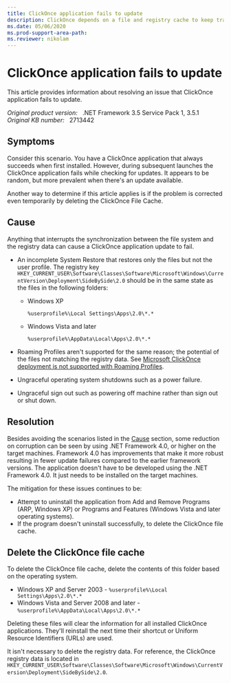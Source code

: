 ```yaml
---
title: ClickOnce application fails to update
description: ClickOnce depends on a file and registry cache to keep track of the present installed applications.
ms.date: 05/06/2020
ms.prod-support-area-path: 
ms.reviewer: nikolam
---
```

# ClickOnce application fails to update

This article provides information about resolving an issue that ClickOnce application fails to update.

_Original product version:_ &nbsp; .NET Framework 3.5 Service Pack 1, 3.5.1  
_Original KB number:_ &nbsp; 2713442

## Symptoms

Consider this scenario. You have a ClickOnce application that always succeeds when first installed. However, during subsequent launches the ClickOnce application fails while checking for updates. It appears to be random, but more prevalent when there's an update available.

Another way to determine if this article applies is if the problem is corrected even temporarily by deleting the ClickOnce File Cache.

## Cause

Anything that interrupts the synchronization between the file system and the registry data can cause a ClickOnce application update to fail.

- An incomplete System Restore that restores only the files but not the user profile. The registry key `HKEY_CURRENT_USER\Software\Classes\Software\Microsoft\Windows\CurrentVersion\Deployment\SideBySide\2.0` should be in the same state as the files in the following folders:

  - Windows XP

    `%userprofile%\Local Settings\Apps\2.0\*.*`

  - Windows Vista and later

    `%userprofile%\AppData\Local\Apps\2.0\*.*`

- Roaming Profiles aren't supported for the same reason; the potential of the files not matching the registry data. See [Microsoft ClickOnce deployment is not supported with Roaming Profiles](https://support.microsoft.com/help/2571899).
- Ungraceful operating system shutdowns such as a power failure.
- Ungraceful sign out such as powering off machine rather than sign out or shut down.

## Resolution

Besides avoiding the scenarios listed in the [Cause](#cause) section, some reduction on corruption can be seen by using .NET Framework 4.0, or higher on the target machines. Framework 4.0 has improvements that make it more robust resulting in fewer update failures compared to the earlier framework versions. The application doesn't have to be developed using the .NET Framework 4.0. It just needs to be installed on the target machines.

The mitigation for these issues continues to be:

- Attempt to uninstall the application from Add and Remove Programs (ARP, Windows XP) or Programs and Features (Windows Vista and later operating systems).
- If the program doesn't uninstall successfully, to delete the ClickOnce file cache.

## Delete the ClickOnce file cache

To delete the ClickOnce file cache, delete the contents of this folder based on the operating system.

- Windows XP and Server 2003 - `%userprofile%\Local Settings\Apps\2.0\*.*`
- Windows Vista and Server 2008  and later - `%userprofile%\AppData\Local\Apps\2.0\*.*`

Deleting these files will clear the information for all installed ClickOnce applications. They'll reinstall the next time their shortcut or Uniform Resource Identifiers (URLs) are used.

It isn't necessary to delete the registry data. For reference, the ClickOnce registry data is located in `HKEY_CURRENT_USER\Software\Classes\Software\Microsoft\Windows\CurrentVersion\Deployment\SideBySide\2.0`.
